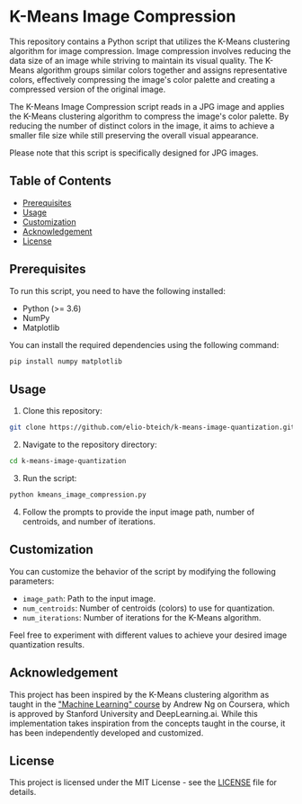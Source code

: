 # K-Means Image Compression

This repository contains a Python script that utilizes the K-Means clustering algorithm for image compression. Image compression involves reducing the data size of an image while striving to maintain its visual quality. The K-Means algorithm groups similar colors together and assigns representative colors, effectively compressing the image's color palette and creating a compressed version of the original image.

The K-Means Image Compression script reads in a JPG image and applies the K-Means clustering algorithm to compress the image's color palette. By reducing the number of distinct colors in the image, it aims to achieve a smaller file size while still preserving the overall visual appearance.

Please note that this script is specifically designed for JPG images.

## Table of Contents
- [Prerequisites](#prerequisites)
- [Usage](#usage)
- [Customization](#customization)
- [Acknowledgement](#acknowledgement)
- [License](#license)

## Prerequisites

To run this script, you need to have the following installed:

- Python (>= 3.6)
- NumPy
- Matplotlib

You can install the required dependencies using the following command:

```bash
pip install numpy matplotlib
```

## Usage

1. Clone this repository:

```bash
git clone https://github.com/elio-bteich/k-means-image-quantization.git
```

2. Navigate to the repository directory:

```bash
cd k-means-image-quantization
```

3. Run the script:

```bash
python kmeans_image_compression.py
```

4. Follow the prompts to provide the input image path, number of centroids, and number of iterations.

## Customization

You can customize the behavior of the script by modifying the following parameters:

- `image_path`: Path to the input image.
- `num_centroids`: Number of centroids (colors) to use for quantization.
- `num_iterations`: Number of iterations for the K-Means algorithm.

Feel free to experiment with different values to achieve your desired image quantization results.

## Acknowledgement

This project has been inspired by the K-Means clustering algorithm as taught in the ["Machine Learning" course](https://www.coursera.org/learn/machine-learning) by Andrew Ng on Coursera, which is approved by Stanford University and DeepLearning.ai. While this implementation takes inspiration from the concepts taught in the course, it has been independently developed and customized.

## License

This project is licensed under the MIT License - see the [LICENSE](LICENSE) file for details.
